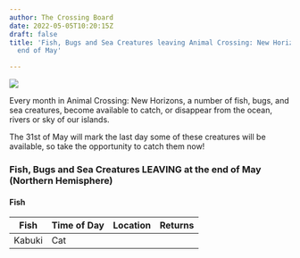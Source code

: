 ```yaml
---
author: The Crossing Board
date: 2022-05-05T10:20:15Z
draft: false
title: 'Fish, Bugs and Sea Creatures leaving Animal Crossing: New Horizons at the
  end of May'

---
```

![](/images/news/unnamed-1.jpg)

Every month in Animal Crossing: New Horizons, a number of fish, bugs, and sea creatures, become available to catch, or disappear from the ocean, rivers or sky of our islands.

The 31st of May will mark the last day some of these creatures will be available, so take the opportunity to catch them now!

### Fish, Bugs and Sea Creatures LEAVING at the end of May (Northern Hemisphere)

#### Fish

<TABLE WIDTH="30%"><thead><TR><TH>Fish</TH><TH>Time of Day</TH><TH>Location</TH><TH>Returns</TH></TR></thead><tbody><TR> <TD>Kabuki</TD> <TD>Cat</TD> </TR> <TR> 
